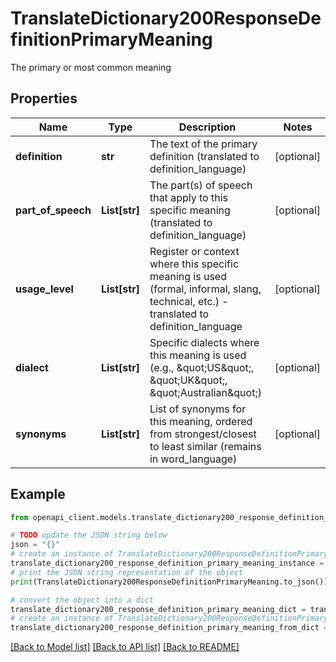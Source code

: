 # TranslateDictionary200ResponseDefinitionPrimaryMeaning

The primary or most common meaning

## Properties

Name | Type | Description | Notes
------------ | ------------- | ------------- | -------------
**definition** | **str** | The text of the primary definition (translated to definition_language) | [optional] 
**part_of_speech** | **List[str]** | The part(s) of speech that apply to this specific meaning (translated to definition_language) | [optional] 
**usage_level** | **List[str]** | Register or context where this specific meaning is used (formal, informal, slang, technical, etc.) - translated to definition_language | [optional] 
**dialect** | **List[str]** | Specific dialects where this meaning is used (e.g., \&quot;US\&quot;, \&quot;UK\&quot;, \&quot;Australian\&quot;) | [optional] 
**synonyms** | **List[str]** | List of synonyms for this meaning, ordered from strongest/closest to least similar (remains in word_language) | [optional] 

## Example

```python
from openapi_client.models.translate_dictionary200_response_definition_primary_meaning import TranslateDictionary200ResponseDefinitionPrimaryMeaning

# TODO update the JSON string below
json = "{}"
# create an instance of TranslateDictionary200ResponseDefinitionPrimaryMeaning from a JSON string
translate_dictionary200_response_definition_primary_meaning_instance = TranslateDictionary200ResponseDefinitionPrimaryMeaning.from_json(json)
# print the JSON string representation of the object
print(TranslateDictionary200ResponseDefinitionPrimaryMeaning.to_json())

# convert the object into a dict
translate_dictionary200_response_definition_primary_meaning_dict = translate_dictionary200_response_definition_primary_meaning_instance.to_dict()
# create an instance of TranslateDictionary200ResponseDefinitionPrimaryMeaning from a dict
translate_dictionary200_response_definition_primary_meaning_from_dict = TranslateDictionary200ResponseDefinitionPrimaryMeaning.from_dict(translate_dictionary200_response_definition_primary_meaning_dict)
```
[[Back to Model list]](../README.md#documentation-for-models) [[Back to API list]](../README.md#documentation-for-api-endpoints) [[Back to README]](../README.md)


